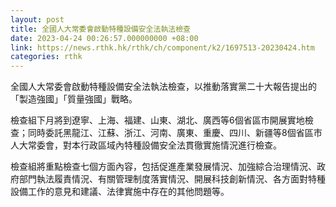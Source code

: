 ```yaml
---
layout: post
title: 全國人大常委會啟動特種設備安全法執法檢查
date: 2023-04-24 00:26:57.000000000 +08:00
link: https://news.rthk.hk/rthk/ch/component/k2/1697513-20230424.htm
categories: rthk
---
```


全國人大常委會啟動特種設備安全法執法檢查，以推動落實黨二十大報告提出的「製造強國」「質量強國」戰略。

檢查組下月將到遼寧、上海、福建、山東、湖北、廣西等6個省區市開展實地檢查；同時委託黑龍江、江蘇、浙江、河南、廣東、重慶、四川、新疆等8個省區市人大常委會，對本行政區域內特種設備安全法貫徹實施情況進行檢查。

檢查組將重點檢查七個方面內容，包括促進產業發展情況、加強綜合治理情況、政府部門執法履責情況、有關管理制度落實情況、開展科技創新情況、各方面對特種設備工作的意見和建議、法律實施中存在的其他問題等。
